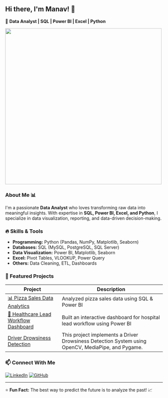 ## Hi there, I'm Manav! 👋

🚀 **Data Analyst | SQL | Power BI | Excel | Python**

<img src="https://media.giphy.com/media/qgQUggAC3Pfv687qPC/giphy.gif" width="500"/>

### About Me 📊
I'm a passionate **Data Analyst** who loves transforming raw data into meaningful insights. With expertise in **SQL, Power BI, Excel, and Python**, I specialize in data visualization, reporting, and data-driven decision-making.

### 🔥 Skills & Tools
- **Programming:** Python (Pandas, NumPy, Matplotlib, Seaborn)
- **Databases:** SQL (MySQL, PostgreSQL, SQL Server)
- **Data Visualization:** Power BI, Matplotlib, Seaborn
- **Excel:** Pivot Tables, VLOOKUP, Power Query
- **Others:** Data Cleaning, ETL, Dashboards

### 🚀 Featured Projects
| Project | Description |
|---------|------------|
| [📊 Pizza Sales Data Analytics](https://github.com/yourusername/pizza-sales-analysis) | Analyzed pizza sales data using SQL & Power BI |
| [🏥 Healthcare Lead Workflow Dashboard](https://github.com/yourusername/healthcare-dashboard) | Built an interactive dashboard for hospital lead workflow using Power BI |
| [Driver Drowsiness Detection](https://github.com/manavpatel7220/DriverDrawsyness.git) | This project implements a Driver Drowsiness Detection System using OpenCV, MediaPipe, and Pygame. |



### 📫 Connect With Me
[![LinkedIn](https://img.shields.io/badge/LinkedIn-blue?style=for-the-badge&logo=linkedin)](https://www.linkedin.com/in/manav-patel-7741b4293/) 
[![GitHub](https://img.shields.io/badge/GitHub-black?style=for-the-badge&logo=github)](https://github.com/manavpatel7220) 

---

⭐ **Fun Fact:** The best way to predict the future is to analyze the past! 📈
